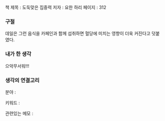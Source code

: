 
책 제목 : 도둑맞은 집중력
저자 : 요한 하리
페이지 : 312

### 구절

데일은 그런 음식을 카페인과 함께 섭취하면 혈당에 미치는 영향이 더욱 커진다고 덧붙였다.

### 내가 한 생각
으악무서워!!!

### 생각의 연결고리
분야 : 

키워드 : 

관련있는 메모 : 